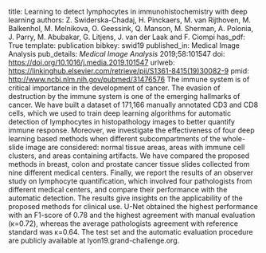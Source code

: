 title: Learning to detect lymphocytes in immunohistochemistry with deep learning
authors: Z. Swiderska-Chadaj, H. Pinckaers, M. van Rijthoven, M. Balkenhol, M. Melnikova, O. Geessink, Q. Manson, M. Sherman, A. Polonia, J. Parry, M. Abubakar, G. Litjens, J. van der Laak and F. Ciompi
has_pdf: True
template: publication
bibkey: swid19
published_in: Medical Image Analysis
pub_details: <i>Medical Image Analysis</i> 2019;58:101547
doi: https://doi.org/10.1016/j.media.2019.101547
urlweb: https://linkinghub.elsevier.com/retrieve/pii/S1361-8415(19)30082-9
pmid: http://www.ncbi.nlm.nih.gov/pubmed/31476576
The immune system is of critical importance in the development of cancer. The evasion of destruction by the immune system is one of the emerging hallmarks of cancer. We have built a dataset of 171,166 manually annotated CD3  and CD8  cells, which we used to train deep learning algorithms for automatic detection of lymphocytes in histopathology images to better quantify immune response. Moreover, we investigate the effectiveness of four deep learning based methods when different subcompartments of the whole-slide image are considered: normal tissue areas, areas with immune cell clusters, and areas containing artifacts. We have compared the proposed methods in breast, colon and prostate cancer tissue slides collected from nine different medical centers. Finally, we report the results of an observer study on lymphocyte quantification, which involved four pathologists from different medical centers, and compare their performance with the automatic detection. The results give insights on the applicability of the proposed methods for clinical use. U-Net obtained the highest performance with an F1-score of 0.78 and the highest agreement with manual evaluation (κ=0.72), whereas the average pathologists agreement with reference standard was κ=0.64. The test set and the automatic evaluation procedure are publicly available at lyon19.grand-challenge.org.

